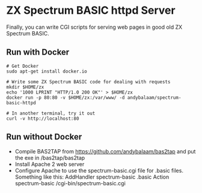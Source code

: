 ZX Spectrum BASIC httpd Server
==============================

Finally, you can write CGI scripts for serving web pages in good old ZX Spectrum BASIC.

## Run with Docker

    # Get Docker
    sudo apt-get install docker.io
    
    # Write some ZX Spectrum BASIC code for dealing with requests
    mkdir $HOME/zx
    echo '1000 LPRINT "HTTP/1.0 200 OK"' > $HOME/zx
    docker run -p 80:80 -v $HOME/zx:/var/www/ -d andybalaam/spectrum-basic-httpd

    # In another terminal, try it out
    curl -v http://localhost:80

## Run without Docker

* Compile BAS2TAP from https://github.com/andybalaam/bas2tap and put the exe in /bas2tap/bas2tap
* Install Apache 2 web server
* Configure Apache to use the spectrum-basic.cgi file for .basic files.  Something like this:
    AddHandler spectrum-basic .basic
    Action spectrum-basic /cgi-bin/spectrum-basic.cgi

